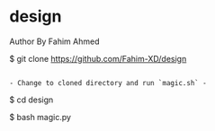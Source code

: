 # design
Author By Fahim Ahmed

$ git clone https://github.com/Fahim-XD/design

```

- Change to cloned directory and run `magic.sh` -

```

$ cd design

$ bash magic.py
